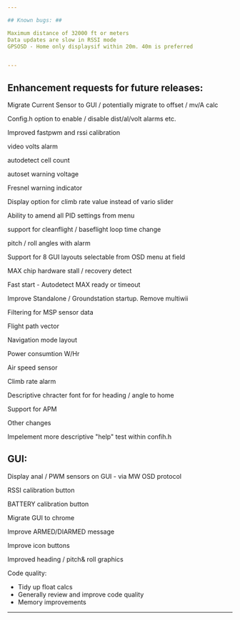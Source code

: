 ```yaml
---

## Known bugs: ##

Maximum distance of 32000 ft or meters
Data updates are slow in RSSI mode
GPSOSD - Home only displaysif within 20m. 40m is preferred


---
```


## Enhancement requests for future releases: ##

Migrate Current Sensor to GUI / potentially migrate to offset / mv/A calc 

Config.h option to enable / disable dist/al/volt alarms etc.

Improved fastpwm and rssi calibration

video volts alarm

autodetect cell count

autoset warning voltage

Fresnel warning indicator

Display option for climb rate value instead of vario slider

Ability to amend all PID settings from menu

support for cleanflight / baseflight loop time change

pitch / roll angles with alarm

Support for 8 GUI layouts selectable from OSD menu at field

MAX chip hardware stall / recovery detect

Fast start - Autodetect MAX ready or timeout

Improve Standalone / Groundstation startup. Remove multiwii

Filtering for MSP sensor data

Flight path vector

Navigation mode layout

Power consumtion W/Hr 

Air speed sensor

Climb rate alarm

Descriptive chracter font for for heading / angle to home

Support for APM


Other changes

Impelement more descriptive "help" test within confih.h


## GUI: ##

Display anal / PWM sensors on GUI - via MW OSD protocol

RSSI calibration button

BATTERY calibration button

Migrate GUI to chrome

Improve ARMED/DIARMED message

Improve icon buttons

Improved heading / pitch& roll graphics 


Code quality:

 - Tidy up float calcs
 - Generally review and improve code quality
 - Memory improvements
 
---
 









